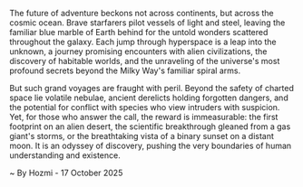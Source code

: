 
The future of adventure beckons not across continents, but across the cosmic ocean. Brave starfarers pilot vessels of light and steel, leaving the familiar blue marble of Earth behind for the untold wonders scattered throughout the galaxy. Each jump through hyperspace is a leap into the unknown, a journey promising encounters with alien civilizations, the discovery of habitable worlds, and the unraveling of the universe's most profound secrets beyond the Milky Way's familiar spiral arms.

But such grand voyages are fraught with peril. Beyond the safety of charted space lie volatile nebulae, ancient derelicts holding forgotten dangers, and the potential for conflict with species who view intruders with suspicion. Yet, for those who answer the call, the reward is immeasurable: the first footprint on an alien desert, the scientific breakthrough gleaned from a gas giant's storms, or the breathtaking vista of a binary sunset on a distant moon. It is an odyssey of discovery, pushing the very boundaries of human understanding and existence.

~ By Hozmi - 17 October 2025

